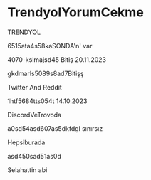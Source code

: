 # TrendyolYorumCekme
TRENDYOL

6515ata4s58kaSONDA'n' var

4070-kslmajsd45 Bitiş 20.11.2023

gkdmarls5089s8ad7Bitişş



Twitter And Reddit


1htf5684tts054t 14.10.2023


DiscordVeTrovoda

a0sd54asd607as5dkfdgl sınırsız

Hepsiburada

asd450sad51as0d


Selahattin abi
